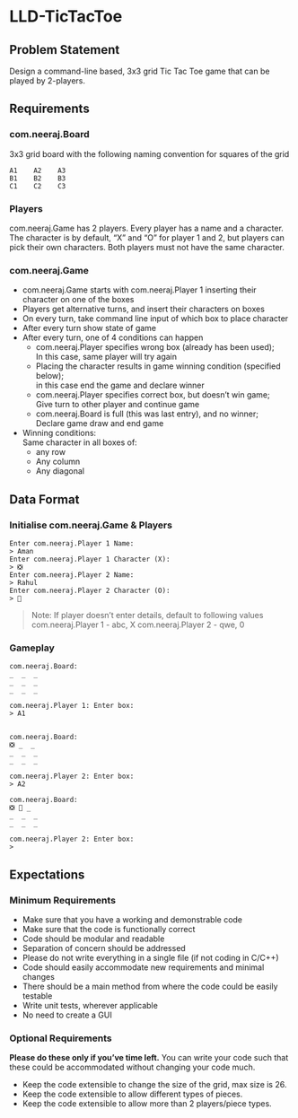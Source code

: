 # LLD-TicTacToe
## Problem Statement

Design a command-line based, 3x3 grid Tic Tac Toe game that can be played by 2-players.

## Requirements

### com.neeraj.Board

3x3 grid board with the following naming convention for squares of the grid

```
A1    A2    A3
B1    B2    B3
C1    C2    C3
```

### Players

com.neeraj.Game has 2 players. Every player has a name and a character. The character is by default, “X” and “O” for player 1 and 2, but players can pick their own characters. Both players must not have the same character.

### com.neeraj.Game

- com.neeraj.Game starts with com.neeraj.Player 1 inserting their character on one of the boxes
- Players get alternative turns, and insert their characters on boxes
- On every turn, take command line input of which box to place character
- After every turn show state of game
- After every turn, one of 4 conditions can happen
    - com.neeraj.Player specifies wrong box (already has been used);  
      In this case, same player will try again
    - Placing the character results in game winning condition (specified below);  
      in this case end the game and declare winner
    - com.neeraj.Player specifies correct box, but doesn’t win game;  
      Give turn to other player and continue game
    - com.neeraj.Board is full (this was last entry), and no winner;  
      Declare game draw and end game
- Winning conditions:   
  Same character in all boxes of:
    - any row
    - Any column
    - Any diagonal

## Data Format

### Initialise com.neeraj.Game & Players

```
Enter com.neeraj.Player 1 Name: 
> Aman 
Enter com.neeraj.Player 1 Character (X):
> ❎
Enter com.neeraj.Player 2 Name:
> Rahul 
Enter com.neeraj.Player 2 Character (O):
> 🛑
``` 

> Note: If player doesn’t enter details, default to following values
> com.neeraj.Player 1 - abc, X
> com.neeraj.Player 2 - qwe, 0


### Gameplay

```
com.neeraj.Board: 
_  _  _
_  _  _
_  _  _

com.neeraj.Player 1: Enter box: 
> A1 


com.neeraj.Board: 
❎ _  _
_  _  _
_  _  _

com.neeraj.Player 2: Enter box: 
> A2 

com.neeraj.Board: 
❎ 🛑 _
_  _  _
_  _  _

com.neeraj.Player 2: Enter box: 
> 
```

## Expectations

### Minimum Requirements
- Make sure that you have a working and demonstrable code
- Make sure that the code is functionally correct
- Code should be modular and readable
- Separation of concern should be addressed
- Please do not write everything in a single file (if not coding in C/C++)
- Code should easily accommodate new requirements and minimal changes
- There should be a main method from where the code could be easily testable
- Write unit tests, wherever applicable
- No need to create a GUI

### Optional Requirements
**Please do these only if you’ve time left.** You can write your code such that these could be accommodated without changing your code much.

- Keep the code extensible to change the size of the grid, max size is 26.
- Keep the code extensible to allow different types of pieces.
- Keep the code extensible to allow more than 2 players/piece types.


 